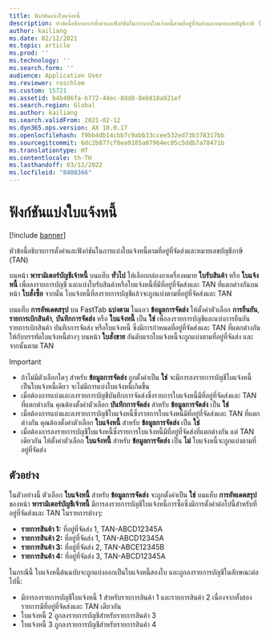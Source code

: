 ```yaml
---
title: ฟังก์ชันแบ่งใบแจ้งหนี้
description: หัวข้อนี้อธิบายการตั้งค่าและฟังก์ชันในการแบ่งใบแจ้งหนี้ตามที่อยู่ที่จัดส่งและหมายเลขบัญชีภาษี (TAN)
author: kailiang
ms.date: 02/12/2021
ms.topic: article
ms.prod: ''
ms.technology: ''
ms.search.form: ''
audience: Application User
ms.reviewer: roschlom
ms.custom: 15721
ms.assetid: b4b406fa-b772-44ec-8dd8-8eb818a921ef
ms.search.region: Global
ms.author: kailiang
ms.search.validFrom: 2021-02-12
ms.dyn365.ops.version: AX 10.0.17
ms.openlocfilehash: f9bb4db14cbb7c9abb33ccee532ed73b378317bb
ms.sourcegitcommit: 6dc2b877cf8ea9185a07964ec05c5ddb7a78471b
ms.translationtype: HT
ms.contentlocale: th-TH
ms.lasthandoff: 03/12/2022
ms.locfileid: "8408366"
---
```

# <a name="split-invoice-functionality"></a>ฟังก์ชันแบ่งใบแจ้งหนี้

[!include [banner](../includes/banner.md)]

หัวข้อนี้อธิบายการตั้งค่าและฟังก์ชันในการแบ่งใบแจ้งหนี้ตามที่อยู่ที่จัดส่งและหมายเลขบัญชีภาษี (TAN)

บนหน้า **พารามิเตอร์บัญชีเจ้าหนี้** บนแท็บ **ทั่วไป** ให้เลือกกล่องกาเครื่องหมาย **ใบรับสินค้า** หรือ **ใบแจ้งหนี้** เพื่อลงรายการบัญชี และแบ่งใบรับสินค้าหรือใบแจ้งหนี้ที่มีที่อยู่ที่จัดส่งและ TAN ที่แตกต่างกันบนหน้า **ใบสั่งซื้อ** จากนั้น ใบแจ้งหนี้ที่ลงรายการบัญชีแล้วจะถูกแบ่งตามที่อยู่ที่จัดส่งและ TAN

บนแท็บ **การอัพเดตสรุป** บน FastTab **แบ่งตาม** ในแถว **ข้อมูลการจัดส่ง** ให้ตั้งค่าตัวเลือก **การยืนยัน**, **รายการเบิกสินค้า**, **บันทึกการจัดส่ง** หรือ **ใบแจ้งหนี้** เป็น **ใช่** เพื่อลงรายการบัญชีและแบ่งการยืนยัน รายการเบิกสินค้า บันทึกการจัดส่ง หรือใบแจ้งหนี้ ซึ่งมีการกําหนดที่อยู่ที่จัดส่งและ TAN ที่แตกต่างกันให้กับบรรทัดใบแจ้งหนี้ต่างๆ บนหน้า **ใบสั่งขาย** อันดับแรกใบแจ้งหนี้จะถูกแบ่งตามที่อยู่ที่จัดส่ง และจากนั้นตาม TAN

> [!IMPORTANT]
> - ถ้าไม่มีตัวเลือกใดๆ สำหรับ **ข้อมูลการจัดส่ง** ถูกตั้งค่าเป็น **ใช่** จะมีการลงรายการบัญชีใบแจ้งหนี้เป็นใบแจ้งหนี้เดียว จะไม่มีการแบ่งใบแจ้งหนี้เกิดขึ้น
> - เมื่อต้องการแบ่งและลงรายการบัญชีบันทึกการจัดส่งซึ่งรายการใบแจ้งหนี้มีที่อยู่ที่จัดส่งและ TAN ที่แตกต่างกัน คุณต้องตั้งค่าตัวเลือก **บันทึกการจัดส่ง** สำหรับ **ข้อมูลการจัดส่ง** เป็น **ใช่**
> - เมื่อต้องการแบ่งและลงรายการบัญชีใบแจ้งหนี้ซึ่งรายการใบแจ้งหนี้มีที่อยู่ที่จัดส่งและ TAN ที่แตกต่างกัน คุณต้องตั้งค่าตัวเลือก **ใบแจ้งหนี้** สำหรับ **ข้อมูลการจัดส่ง** เป็น **ใช่**
> - เมื่อต้องการลงรายการบัญชีใบแจ้งหนี้ซึ่งรายการใบแจ้งหนี้มีที่อยู่ที่จัดส่งที่แตกต่างกัน แต่ TAN เดียวกัน ให้ตั้งค่าตัวเลือก **ใบแจ้งหนี้** สำหรับ **ข้อมูลการจัดส่ง** เป็น **ไม่** ใบแจ้งหนี้จะถูกแบ่งตามที่อยู่ที่จัดส่ง

## <a name="example"></a>ตัวอย่าง

ในตัวอย่างนี้ ตัวเลือก **ใบแจ้งหนี้** สำหรับ **ข้อมูลการจัดส่ง** จะถูกตั้งค่าเป็น **ใช่** บนแท็บ **การอัพเดตสรุป** ของหน้า **พารามิเตอร์บัญชีเจ้าหนี้** มีการลงรายการบัญชีใบแจ้งหนี้การซื้อซึ่งมีการตั้งค่าต่อไปนี้สำหรับที่อยู่ที่จัดส่งและ TAN ในรายการต่างๆ:

- **รายการสินค้า 1:** ที่อยู่ที่จัดส่ง 1, TAN-ABCD12345A
- **รายการสินค้า 2:** ที่อยู่ที่จัดส่ง 1, TAN-ABCD12345A
- **รายการสินค้า 3:** ที่อยู่ที่จัดส่ง 2, TAN-ABCE12345B
- **รายการสินค้า 4:** ที่อยู่ที่จัดส่ง 3, TAN-ABCD12345A

ในกรณีนี้ ใบแจ้งหนี้ต้นฉบับจะถูกแบ่งออกเป็นใบแจ้งหนี้สองใบ และถูกลงรายการบัญชีในลักษณะต่อไปนี้:

- มีการลงรายการบัญชีใบแจ้งหนี้ 1 สำหรับรายการสินค้า 1 และรายการสินค้า 2 เนื่องจากทั้งสองรายการมีที่อยู่ที่จัดส่งและ TAN เดียวกัน
- ใบแจ้งหนี้ 2 ถูกลงรายการบัญชีสำหรับรายการสินค้า 3
- ใบแจ้งหนี้ 3 ถูกลงรายการบัญชีสำหรับรายการสินค้า 4
